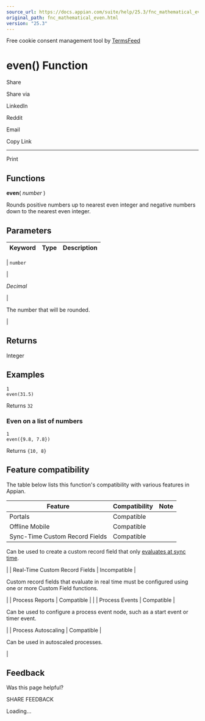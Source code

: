 ```yaml
---
source_url: https://docs.appian.com/suite/help/25.3/fnc_mathematical_even.html
original_path: fnc_mathematical_even.html
version: "25.3"
---
```


Free cookie consent management tool by [TermsFeed](https://www.termsfeed.com/)

# even() Function

Share

Share via

LinkedIn

Reddit

Email

Copy Link

* * *

Print

## Functions

**even**( _number_ )

Rounds positive numbers up to nearest even integer and negative numbers down to the nearest even integer.

## Parameters

| Keyword | Type | Description |
| --- | --- | --- |
|
`number`

 |

_Decimal_

 |

The number that will be rounded.

 |

## Returns

Integer

## Examples

```
1
even(31.5)
```

Returns `32`

### Even on a list of numbers

```
1
even({9.8, 7.8})
```

Returns `{10, 8}`

## Feature compatibility

The table below lists this function's compatibility with various features in Appian.

| Feature | Compatibility | Note |
| --- | --- | --- |
| Portals | Compatible |  |
| Offline Mobile | Compatible |  |
| Sync-Time Custom Record Fields | Compatible |
Can be used to create a custom record field that only [evaluates at sync time](custom-record-fields.html#prodlink-sync-time-evaluations).

 |
| Real-Time Custom Record Fields | Incompatible |

Custom record fields that evaluate in real time must be configured using one or more Custom Field functions.

 |
| Process Reports | Compatible |  |
| Process Events | Compatible |

Can be used to configure a process event node, such as a start event or timer event.

 |
| Process Autoscaling | Compatible |

Can be used in autoscaled processes.

 |

## Feedback

Was this page helpful?

SHARE FEEDBACK

Loading...